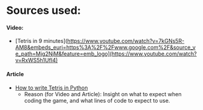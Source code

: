 # Sources used:
#### Video:
* [Tetris in 9 minutes](https://www.youtube.com/watch?v=7kGNs5R-AM8&embeds_euri=https%3A%2F%2Fwww.google.com%2F&source_ve_path=Mjg2NjM&feature=emb_logo](https://www.youtube.com/watch?v=RxWS5h1UfI4)
#### Article 
* [How to write Tetris in Python](https://levelup.gitconnected.com/writing-tetris-in-python-2a16bddb5318) 
  * Reason (for Video and Article): Insight on what to expect when coding the game, and what lines of code to expect to use. 
